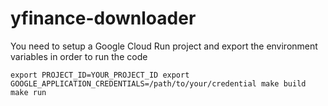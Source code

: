 # yfinance-downloader


You need to setup a Google Cloud Run project and export the environment variables in order to run the code

`
export PROJECT_ID=YOUR_PROJECT_ID
export GOOGLE_APPLICATION_CREDENTIALS=/path/to/your/credential
make build
make run 
`
